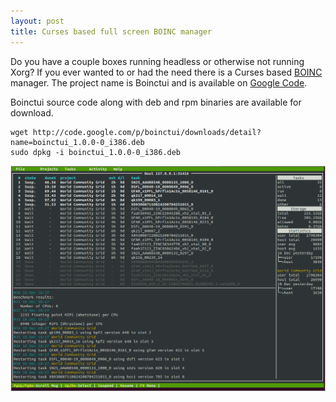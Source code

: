 ```yaml
---
layout: post
title: Curses based full screen BOINC manager
---
```


Do you have a couple boxes running headless or otherwise not running Xorg? If you ever wanted to or had the need there is a Curses based [BOINC](http://boinc.berkeley.edu/) manager. The project name is Boinctui and is available on [Google Code](http://code.google.com/p/boinctui/).

Boinctui source code along with deb and rpm binaries are available for download.

    wget http://code.google.com/p/boinctui/downloads/detail?name=boinctui_1.0.0-0_i386.deb
    sudo dpkg -i boinctui_1.0.0-0_i386.deb

![boincui](/content/images/boinctui.png)
